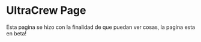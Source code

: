 # UltraCrew Page
Esta pagina se hizo con la finalidad de que puedan ver cosas, la pagina esta en beta!
